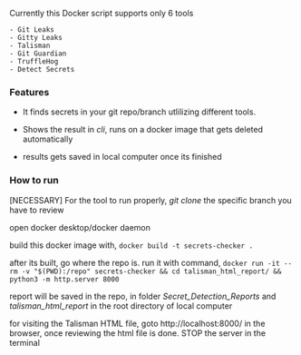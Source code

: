 Currently this Docker script supports only 6 tools 

    - Git Leaks
    - Gitty Leaks
    - Talisman
    - Git Guardian
    - TruffleHog
    - Detect Secrets

### Features

- It finds secrets in your git repo/branch utlilizing different tools. 

- Shows the result in *cli*, runs on a docker image that gets deleted automatically

- results gets saved in local computer once its finished

### How to run
[NECESSARY]  For the tool to run properly, _git clone_ the specific branch you have to review

open docker desktop/docker daemon

build this docker image with,
`docker build -t secrets-checker .`

after its built, go where the repo is. run it with command, `docker run -it --rm -v "$(PWD):/repo" secrets-checker && cd talisman_html_report/ && python3 -m http.server 8000`

report will be saved in the repo, in folder *Secret_Detection_Reports* and *talisman_html_report* in the root directory of local computer

for visiting the Talisman HTML file, goto http://localhost:8000/ in the browser, once reviewing the html file is done. STOP the server in the terminal
